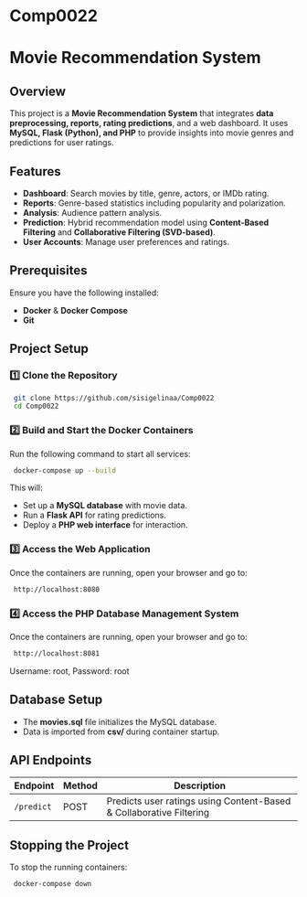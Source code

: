 # Comp0022
# Movie Recommendation System

## Overview
This project is a **Movie Recommendation System** that integrates **data preprocessing, reports, rating predictions**, and a web dashboard. It uses **MySQL, Flask (Python), and PHP** to provide insights into movie genres and predictions for user ratings.

## Features
- **Dashboard**: Search movies by title, genre, actors, or IMDb rating.
- **Reports**: Genre-based statistics including popularity and polarization.
- **Analysis**: Audience pattern analysis.
- **Prediction**: Hybrid recommendation model using **Content-Based Filtering** and **Collaborative Filtering (SVD-based)**.
- **User Accounts**: Manage user preferences and ratings.

## Prerequisites
Ensure you have the following installed:
- **Docker** & **Docker Compose**
- **Git**

## Project Setup
### 1️⃣ Clone the Repository
```sh
 git clone https://github.com/sisigelinaa/Comp0022
 cd Comp0022
```

### 2️⃣ Build and Start the Docker Containers
Run the following command to start all services:
```sh
 docker-compose up --build
```
This will:
- Set up a **MySQL database** with movie data.
- Run a **Flask API** for rating predictions.
- Deploy a **PHP web interface** for interaction.

### 3️⃣ Access the Web Application
Once the containers are running, open your browser and go to:
```sh
 http://localhost:8080
```

### 4️⃣ Access the PHP Database Management System
Once the containers are running, open your browser and go to:
```sh
 http://localhost:8081
```
Username: root, Password: root

## Database Setup
- The **movies.sql** file initializes the MySQL database.
- Data is imported from **csv/** during container startup.

## API Endpoints
| Endpoint            | Method | Description |
|--------------------|--------|-------------|
| `/predict`         | POST   | Predicts user ratings using Content-Based & Collaborative Filtering |

## Stopping the Project
To stop the running containers:
```sh
 docker-compose down
```

